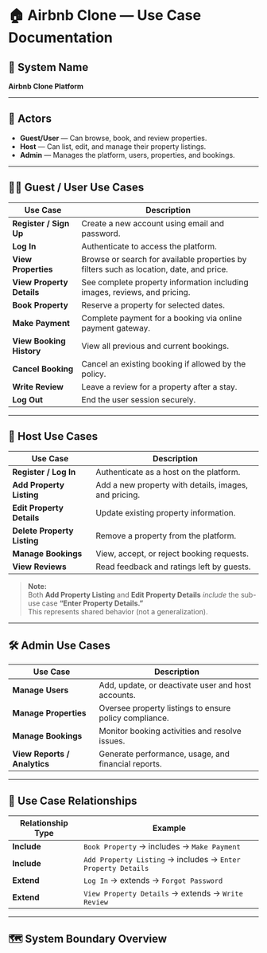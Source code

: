 # 🏠 Airbnb Clone — Use Case Documentation

## 🎯 System Name
**Airbnb Clone Platform**

---

## 👥 Actors
- **Guest/User** — Can browse, book, and review properties.  
- **Host** — Can list, edit, and manage their property listings.  
- **Admin** — Manages the platform, users, properties, and bookings.

---

## 🧍‍♂️ Guest / User Use Cases

| Use Case | Description |
|-----------|--------------|
| **Register / Sign Up** | Create a new account using email and password. |
| **Log In** | Authenticate to access the platform. |
| **View Properties** | Browse or search for available properties by filters such as location, date, and price. |
| **View Property Details** | See complete property information including images, reviews, and pricing. |
| **Book Property** | Reserve a property for selected dates. |
| **Make Payment** | Complete payment for a booking via online payment gateway. |
| **View Booking History** | View all previous and current bookings. |
| **Cancel Booking** | Cancel an existing booking if allowed by the policy. |
| **Write Review** | Leave a review for a property after a stay. |
| **Log Out** | End the user session securely. |

---

## 🏡 Host Use Cases

| Use Case | Description |
|-----------|--------------|
| **Register / Log In** | Authenticate as a host on the platform. |
| **Add Property Listing** | Add a new property with details, images, and pricing. |
| **Edit Property Details** | Update existing property information. |
| **Delete Property Listing** | Remove a property from the platform. |
| **Manage Bookings** | View, accept, or reject booking requests. |
| **View Reviews** | Read feedback and ratings left by guests. |

> **Note:**  
> Both **Add Property Listing** and **Edit Property Details** *include* the sub-use case **“Enter Property Details.”**  
> This represents shared behavior (not a generalization).

---

## 🛠️ Admin Use Cases

| Use Case | Description |
|-----------|--------------|
| **Manage Users** | Add, update, or deactivate user and host accounts. |
| **Manage Properties** | Oversee property listings to ensure policy compliance. |
| **Manage Bookings** | Monitor booking activities and resolve issues. |
| **View Reports / Analytics** | Generate performance, usage, and financial reports. |

---

## 🔁 Use Case Relationships

| Relationship Type | Example |
|-------------------|----------|
| **Include** | `Book Property` → includes → `Make Payment` |
| **Include** | `Add Property Listing` → includes → `Enter Property Details` |
| **Extend** | `Log In` → extends → `Forgot Password` |
| **Extend** | `View Property Details` → extends → `Write Review` |

---

## 🗺️ System Boundary Overview

